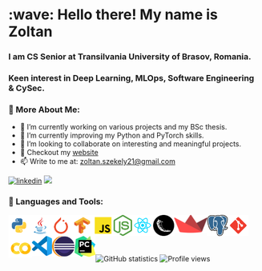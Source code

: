 <h1 align="left" id="macropower-title">:wave: Hello there! My name is Zoltan</h1>
<h3 align="left">I am CS Senior at Transilvania University of Brasov, Romania.</h3>
<h3 align="left">Keen interest in Deep Learning, MLOps, Software Engineering & CySec.</h3>

### 🧐 More About Me:

- 🔭 I’m currently working on various projects and my BSc thesis. 
- 🌱 I’m currently improving my Python and PyTorch skills. 
- 👯 I’m looking to collaborate on interesting and meaningful projects.
- 📝 Checkout my [website](https://zoltanszekely21.github.io/)
- 📫 Write to me at: zoltan.szekely21@gmail.com  

[<img src='https://image.flaticon.com/icons/png/512/174/174857.png' alt='linkedin' height='35'>](https://www.linkedin.com/in/zoltan-ioan-szekely/)          [<img src='https://cdn3.iconfinder.com/data/icons/logos-brands-3/24/logo_brand_brands_logos_gmail-512.png' height='35'>](mailto:zoltan.szekely21@gmail.com)


### 🔨 Languages and Tools:

<a href="https://www.python.org" target="_blank"> <img align="left" src="/assets/python.svg" alt="Python" height="42px"/> </a> 

<a href="https://www.java.com" target="_blank"><img align="left" alt="Java" height ="42px" src="/assets/java.svg"> </a>

<a href="https://pytorch.org/" target="_blank"> <img align="left" src="/assets/pytorch.svg" alt="PyTorch" height="42px"/> </a> 

<a href="https://www.tensorflow.org" target="_blank"> <img align="left" src="/assets/tensorflow.svg" alt="TensorFlow" height="42px"/> </a>

<a href="https://developer.mozilla.org/en-US/docs/Web/JavaScript" target="_blank"> <img align="left" alt="JavaScript" height ="42px"  src="/assets/javascript.svg"> </a>

<a href="https://nodejs.org" target="_blank"><img align="left" alt="Node.js" height ="42px" src="/assets/nodejs.svg"> </a>

<a href="https://reactjs.org/" target="_blank"> <img align="left" alt="React" height ="42px" src="/assets/react.svg"> </a>

<a href="https://flask.palletsprojects.com/en/2.0.x/" target="_blank"> <img align="left" src="/assets/flask.png" alt="Flask" height="42px"/> </a> 

<a href="https://streamlit.io/" target="_blank"> <img align="left" src="/assets/streamlit.svg" alt="Streamlit" height="36px"/> </a>

<a href="https://www.postgresql.org/" target="_blank"> <img align="left" src="/assets/Postgresql.svg" alt="PostgreSQL" height="42px"/> </a> 

<a href="https://git-scm.com/" target="_blank"> <img align="left" src="/assets/git-scm.svg" alt="Git" height="42px"/> </a> 

<a href="https://colab.research.google.com/" target="_blank"> <img align="left" src="/assets/colab.png" alt="Google Colaboratory" height="44px"/> </a> 

<a href="https://code.visualstudio.com/" target="_blank"> <img align="left" src="/assets/vscode.svg" alt="Visual Studio Code" height="40px"/> </a> 

<a href="https://www.eclipse.org/" target="_blank"> <img align="left" src="/assets/eclipse.svg" alt="Eclipse" height="42px"/> </a> 

<a href="https://www.jetbrains.com/pycharm/" target="_blank"> <img align="left" src="/assets/PyCharm.svg" alt="PyCharm" height="42px"/> </a> <br />



<br>

<br>



![GitHub statistics](https://github-readme-stats.vercel.app/api?username=zoltanszekely21&theme=dark&show_icons=true)  ![Profile views](https://gpvc.arturio.dev/zoltanszekely21)



